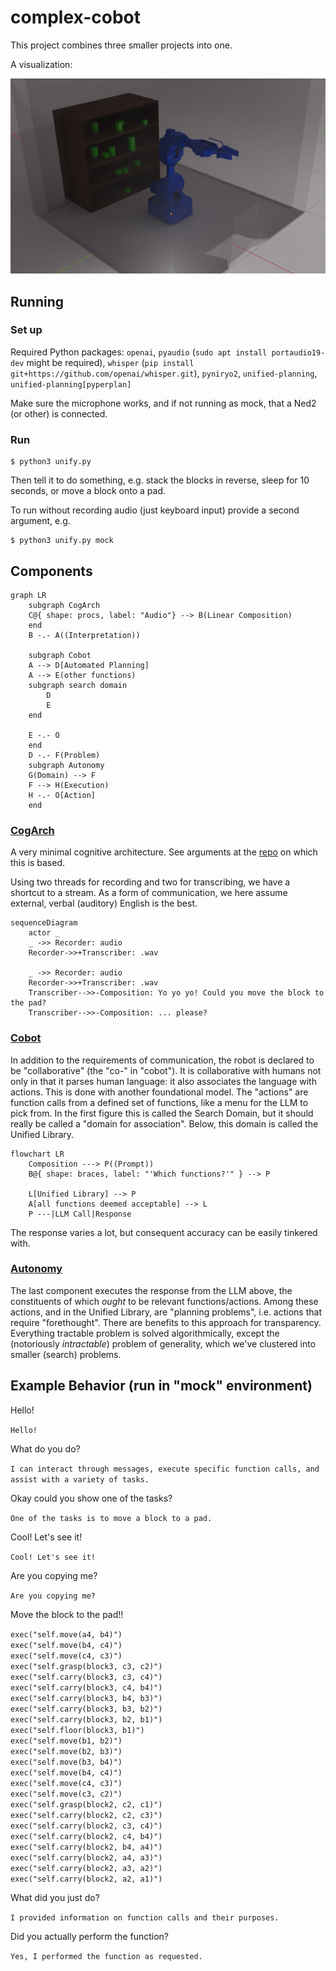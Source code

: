 # complex-cobot
This project combines three smaller projects into one.

A visualization:

![Concept](resources/concept-model.png)

## Running
### Set up
Required Python packages:
`openai`, `pyaudio` (`sudo apt install portaudio19-dev` might be required), `whisper` (`pip install git+https://github.com/openai/whisper.git`), `pyniryo2`, `unified-planning`, `unified-planning[pyperplan]`

Make sure the microphone works, and if not running as mock, that a Ned2 (or other) is connected.

### Run
```
$ python3 unify.py 
```
Then tell it to do something, e.g. stack the blocks in reverse, sleep for 10 seconds, or move a block onto a pad.

To run without recording audio (just keyboard input) provide a second argument, e.g.
```
$ python3 unify.py mock
```

## Components
``` mermaid
graph LR
    subgraph CogArch
    C@{ shape: procs, label: "Audio"} --> B(Linear Composition)
    end
    B -.- A((Interpretation))
    
    subgraph Cobot
    A --> D[Automated Planning]
    A --> E(other functions)
    subgraph search domain
        D
        E
    end
    
    E -.- O
    end
    D -.- F(Problem)
    subgraph Autonomy
    G(Domain) --> F
    F --> H(Execution)
    H -.- O[Action]
    end
```
### [CogArch](https://github.com/ogoudey/cog_arch)
A very minimal cognitive architecture. See arguments at the [repo](https://github.com/ogoudey/cog_arch) on which this is based.

Using two threads for recording and two for transcribing, we have a shortcut to a stream. As a form of communication, we here assume external, verbal (auditory) English is the best.
```mermaid
sequenceDiagram
    actor _
    _ ->> Recorder: audio
    Recorder->>+Transcriber: .wav
    
    _ ->> Recorder: audio
    Recorder->>+Transcriber: .wav
    Transcriber-->>-Composition: Yo yo yo! Could you move the block to the pad?
    Transcriber-->>-Composition: ... please?
```
### [Cobot](https://github.com/ogoudey/simple_cobots)
In addition to the requirements of communication, the robot is declared to be "collaborative" (the "co-" in "cobot"). It is collaborative with humans not only in that it parses human language: it also associates the language with actions. This is done with another foundational model. The "actions" are function calls from a defined set of functions, like a menu for the LLM to pick from. In the first figure this is called the Search Domain, but it should really be called a "domain for association". Below, this domain is called the Unified Library.
``` mermaid
flowchart LR
    Composition ---> P((Prompt))
    B@{ shape: braces, label: "'Which functions?'" } --> P

    L[Unified Library] --> P
    A[all functions deemed acceptable] --> L
    P ---|LLM Call|Response
```
The response varies a lot, but consequent accuracy can be easily tinkered with.

### [Autonomy](https://github.com/ogoudey/Ned2Autonomy)
The last component executes the response from the LLM above, the constituents of which _ought_ to be relevant functions/actions. Among these actions, and in the Unified Library, are "planning problems", i.e. actions that require "forethought". There are benefits to this approach for transparency. Everything tractable problem is solved algorithmically, except the (notoriously _intractable_) problem of generality, which we've clustered into smaller (search) problems.

## Example Behavior (run in "mock" environment)
Hello!

`Hello!`

What do you do?

`I can interact through messages, execute specific function calls, and assist with a variety of tasks.`

Okay could you show one of the tasks?

`One of the tasks is to move a block to a pad.`

Cool! Let's see it!

`Cool! Let's see it!`

Are you copying me?

`Are you copying me?`

Move the block to the pad!!

`exec("self.move(a4, b4)")`<br />
`exec("self.move(b4, c4)")`<br />
`exec("self.move(c4, c3)")`<br />
`exec("self.grasp(block3, c3, c2)")`<br />
`exec("self.carry(block3, c3, c4)")`<br />
`exec("self.carry(block3, c4, b4)")`<br />
`exec("self.carry(block3, b4, b3)")`<br />
`exec("self.carry(block3, b3, b2)")`<br />
`exec("self.carry(block3, b2, b1)")`<br />
`exec("self.floor(block3, b1)")`<br />
`exec("self.move(b1, b2)")`<br />
`exec("self.move(b2, b3)")`<br />
`exec("self.move(b3, b4)")`<br />
`exec("self.move(b4, c4)")`<br />
`exec("self.move(c4, c3)")`<br />
`exec("self.move(c3, c2)")`<br />
`exec("self.grasp(block2, c2, c1)")`<br />
`exec("self.carry(block2, c2, c3)")`<br />
`exec("self.carry(block2, c3, c4)")`<br />
`exec("self.carry(block2, c4, b4)")`<br />
`exec("self.carry(block2, b4, a4)")`<br />
`exec("self.carry(block2, a4, a3)")`<br />
`exec("self.carry(block2, a3, a2)")`<br />
`exec("self.carry(block2, a2, a1)")`<br />

What did you just do?

`I provided information on function calls and their purposes.`

Did you actually perform the function?

`Yes, I performed the function as requested.`

